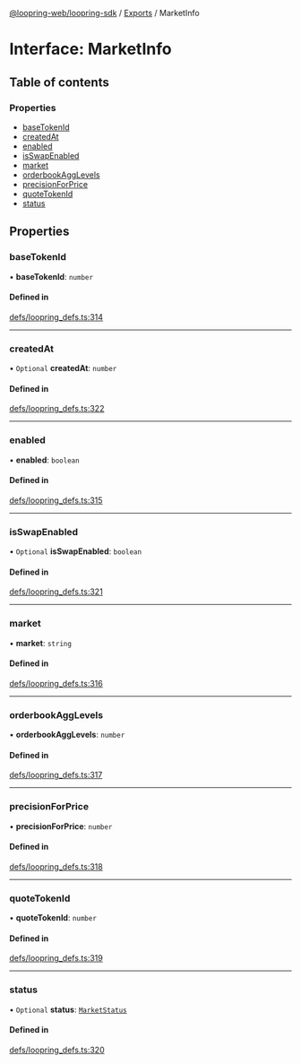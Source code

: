 [@loopring-web/loopring-sdk](../README.md) / [Exports](../modules.md) / MarketInfo

# Interface: MarketInfo

## Table of contents

### Properties

- [baseTokenId](MarketInfo.md#basetokenid)
- [createdAt](MarketInfo.md#createdat)
- [enabled](MarketInfo.md#enabled)
- [isSwapEnabled](MarketInfo.md#isswapenabled)
- [market](MarketInfo.md#market)
- [orderbookAggLevels](MarketInfo.md#orderbookagglevels)
- [precisionForPrice](MarketInfo.md#precisionforprice)
- [quoteTokenId](MarketInfo.md#quotetokenid)
- [status](MarketInfo.md#status)

## Properties

### baseTokenId

• **baseTokenId**: `number`

#### Defined in

[defs/loopring_defs.ts:314](https://github.com/Loopring/loopring_sdk/blob/300ee65/src/defs/loopring_defs.ts#L314)

___

### createdAt

• `Optional` **createdAt**: `number`

#### Defined in

[defs/loopring_defs.ts:322](https://github.com/Loopring/loopring_sdk/blob/300ee65/src/defs/loopring_defs.ts#L322)

___

### enabled

• **enabled**: `boolean`

#### Defined in

[defs/loopring_defs.ts:315](https://github.com/Loopring/loopring_sdk/blob/300ee65/src/defs/loopring_defs.ts#L315)

___

### isSwapEnabled

• `Optional` **isSwapEnabled**: `boolean`

#### Defined in

[defs/loopring_defs.ts:321](https://github.com/Loopring/loopring_sdk/blob/300ee65/src/defs/loopring_defs.ts#L321)

___

### market

• **market**: `string`

#### Defined in

[defs/loopring_defs.ts:316](https://github.com/Loopring/loopring_sdk/blob/300ee65/src/defs/loopring_defs.ts#L316)

___

### orderbookAggLevels

• **orderbookAggLevels**: `number`

#### Defined in

[defs/loopring_defs.ts:317](https://github.com/Loopring/loopring_sdk/blob/300ee65/src/defs/loopring_defs.ts#L317)

___

### precisionForPrice

• **precisionForPrice**: `number`

#### Defined in

[defs/loopring_defs.ts:318](https://github.com/Loopring/loopring_sdk/blob/300ee65/src/defs/loopring_defs.ts#L318)

___

### quoteTokenId

• **quoteTokenId**: `number`

#### Defined in

[defs/loopring_defs.ts:319](https://github.com/Loopring/loopring_sdk/blob/300ee65/src/defs/loopring_defs.ts#L319)

___

### status

• `Optional` **status**: [`MarketStatus`](../enums/MarketStatus.md)

#### Defined in

[defs/loopring_defs.ts:320](https://github.com/Loopring/loopring_sdk/blob/300ee65/src/defs/loopring_defs.ts#L320)
